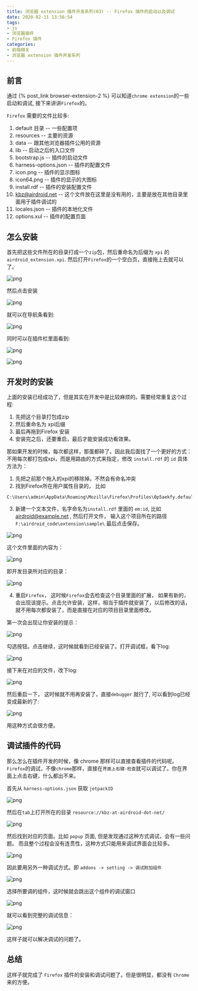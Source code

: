 ```yaml
---
title: 浏览器 extension 插件开发系列(03) -- Firefox 插件的启动以及调试
date: 2020-02-11 13:56:54
tags: 
- js
- 浏览器插件
- Firefox 插件
categories: 
- 前端相关
- 浏览器 extension 插件开发系列
---
```

## 前言
通过 {% post_link browser-extension-2 %} 可以知道`chrome extension`的一些启动和调试, 接下来讲讲`Firefox`的。

`Firefox` 需要的文件比较多:
1. default 目录 -- 一些配置项
2. resources -- 主要的资源
  1. data -- 跟其他浏览器插件公用的资源
  2. lib -- 启动之后的入口文件
3. bootstrap.js -- 插件的启动文件
4. harness-options.json -- 插件的配置文件
5. icon.png -- 插件的显示图标
6. icon64.png -- 插件的显示的大图标
7. install.rdf -- 插件的安装配置文件
8. kbz@airdroid.net -- 这个文件放在这里是没有用的，主要是放在其他目录里面用于插件调试的
9. locales.json -- 插件的本地化文件
10. options.xul -- 插件的配置页面

<!--more-->
## 怎么安装
首先把这些文件所在的目录打成一个`zip`包，然后重命名为后缀为 `xpi` 的 `airdroid_extension.xpi`. 然后打开`Firefox`的一个空白页，直接拖上去就可以了。

![png](1.png)

然后点击安装

![png](2.png)

就可以在导航条看到:

![png](3.png)

同时可以在插件栏里面看到:

![png](4.png)

![png](5.png)

## 开发时的安装
上面的安装已经成功了，但是其实在开发中是比较麻烦的。需要经常重复这个过程:

1. 先把这个目录打包成zip
2. 然后重命名为 xpi后缀
3. 最后再拖到Firefox 安装
4. 安装完之后，还要重启，最后才能安装成功看效果。

那如果开发的时候，每次都这样，那蛋都碎了。因此我后面找了一个更好的方式：不用每次都打包成xpi，而是用路由的方式来指定，修改 `install.rdf` 的 `id`
具体方法为：
1. 先把之前那个拖入的xpi的移除掉。不然会有命名冲突
2. 找到Firefox所在用户属性目录的， 比如
```text
C:\Users\admin\AppData\Roaming\Mozilla\Firefox\Profiles\0p5aekfy.default\extensions
```
3. 新建一个文本文件，名字命名为`install.rdf` 里面的 `em:id`, 比如 airdroid@example.net , 然后打开文件， 输入这个项目所在的路径 `F:\airdroid_code\extension\sample\` 最后点击保存。

![png](7.png)

这个文件里面的内容为：

![png](8.png)

即开发目录所对应的目录：

![png](9.png)

4. 重启`Firefox`， 这时候`Firefox`会去检查这个目录里面的扩展， 如果有新的，会出现该提示。点击允许安装，这样，相当于插件就安装了，以后修改的话，就不用每次都安装了，而是直接在对应的项目目录里面修改。

第一次会出现让你安装的提示：

![png](10.png)

勾选按钮。点击继续，这时候就看到已经安装了。打开调试框，看下log:

![png](11.png)

接下来在对应的文件，改下log:

![png](12.png)

然后重启一下， 这时候就不用再安装了，直接`debugger` 就行了, 可以看到log已经变成最新的了:

![png](13.png)

用这种方式会很方便。

## 调试插件的代码
那么怎么在插件开发的时候，像 chrome 那样可以直接查看插件的代码呢。 `Firefox`的调试，不像`chrome`那样，直接在`界面上右键-检查`就可以调试了。你在界面上点击右键，什么都出不来。

首先从 `harness-options.json` 获取 `jetpackID`

![png](14.png)

然后在`tab`上打开所在的目录 `resource://kbz-at-airdroid-dot-net/`

![png](15.png)

然后找到对应的页面。比如 `popup` 页面, 但是发现通过这种方式调试，会有一些问题。 而且整个过程会没有连贯性，这种方式只能用来调试界面会比较多。 

![png](16.png)

因此要用另外一种调试方式。即 `addons -> setting -> 调试附加组件`

![png](17.png)

选择所要调的组件，这时候就会跳出这个组件的调试窗口

![png](18.png)

就可以看到完整的调试信息：

![png](19.png)

这样子就可以解决调试的问题了。

## 总结
这样子就完成了 `Firefox` 插件的安装和调试问题了。但是很明显，都没有 `Chrome` 来的方便。





